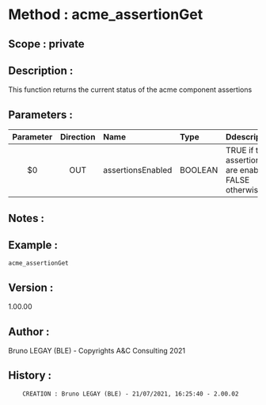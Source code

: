 ﻿# **Method :** acme_assertionGet## **Scope :** private## **Description :** This function returns the current status of the acme component assertions## **Parameters :** | Parameter | Direction | Name | Type | Ddescription | |:----:|:----:|:----|:----|:----| | $0 | OUT | assertionsEnabled | BOOLEAN | TRUE if the assertions are enabled, FALSE otherwise | ## **Notes :** ## **Example :** ```acme_assertionGet```## **Version :** 1.00.00## **Author :** Bruno LEGAY (BLE) - Copyrights A&C Consulting 2021## **History :**          CREATION : Bruno LEGAY (BLE) - 21/07/2021, 16:25:40 - 2.00.02